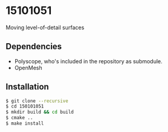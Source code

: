 # 15101051
Moving level-of-detail surfaces

## Dependencies

- Polyscope, who's included in the repository as submodule.
- OpenMesh


## Installation
```bash
$ git clone --recursive 
$ cd 150101051
$ mkdir build && cd build
$ cmake .. 
$ make install
```

